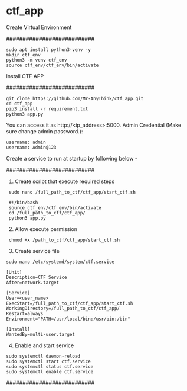 # ctf_app

Create Virtual Environment

###########################

```
sudo apt install python3-venv -y
mkdir ctf_env
python3 -m venv ctf_env
source ctf_env/ctf_env/bin/activate
```
Install CTF APP

###########################
```
git clone https://github.com/Mr-AnyThink/ctf_app.git
cd ctf_app
pip3 install -r requirement.txt
python3 app.py
```

You can access it as http://<ip_address>:5000. Admin Credential (Make sure change admin password.):
```
username: admin
username: Admin@123
```

Create a service to run at startup by following below -

###########################
1. Create script that execute required steps

```
 sudo nano /full_path_to_ctf/ctf_app/start_ctf.sh

 #!/bin/bash
 source ctf_env/ctf_env/bin/activate
 cd /full_path_to_ctf/ctf_app/
 python3 app.py
```
2. Allow execute permission
```
 chmod +x /path_to_ctf/ctf_app/start_ctf.sh
```
3. Create service file
```
sudo nano /etc/systemd/system/ctf.service

[Unit]
Description=CTF Service
After=network.target

[Service]
User=<user_name>
ExecStart=/full_path_to_ctf/ctf_app/start_ctf.sh
WorkingDirectory=/full_path_to_ctf/ctf_app/
Restart=always
Environment="PATH=/usr/local/bin:/usr/bin:/bin"

[Install]
WantedBy=multi-user.target
```
4. Enable and start service
```
sudo systemctl daemon-reload
sudo systemctl start ctf.service
sudo systemctl status ctf.service
sudo systemctl enable ctf.service

```
###########################
